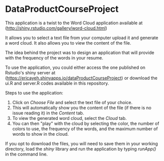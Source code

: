 # DataProductCourseProject

This application is a twist to the Word Cloud application available at (http://shiny.rstudio.com/gallery/word-cloud.html)

It allows you to select a text file from your computer upload it and generate a word cloud. It also allows you to view the content of the file.

The idea behind the project was to design an application that will provide with the frequency of the words in your resume.

To use the application, you could either access the one published on Rstudio's shiny server at (https://ericayeh.shinyapps.io/dataProductCourseProject) or download the ui.R and server.R codes available in this repository.

Steps to use the application:
1. Click on *Choose File* and select the text file of your choice.
2. This will automatically show you the content of the file (if there is no issue reading it) in the *Content* tab.
3. To view the generated word cloud, select the *Cloud* tab.
4. You can then "play" with the cloud by selecting the color, the number of colors to use, the frequency of the words, and the maximum number of words to show in the cloud.

If you opt to download the files, you will need to save them in your working directory, load the *shiny* library and run the application by typing *runApp()* in the command line.


